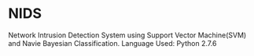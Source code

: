 # NIDS
Network Intrusion Detection System using Support Vector Machine(SVM) and Navie Bayesian Classification.
Language Used:
Python 2.7.6

